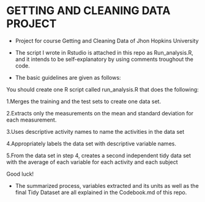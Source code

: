 # GETTING AND CLEANING DATA PROJECT
- Project for course Getting and Cleaning Data of Jhon Hopkins University

- The script I wrote in Rstudio is attached in this repo as Run_analysis.R, and it intends to be self-explanatory by using comments troughout the code.

- The basic guidelines are given as follows:

You should create one R script called run_analysis.R that does the following:

1.Merges the training and the test sets to create one data set. 

2.Extracts only the measurements on the mean and standard deviation for each measurement.

3.Uses descriptive activity names to name the activities in the data set 

4.Appropriately labels the data set with descriptive variable names.

5.From the data set in step 4, creates a second independent tidy data set with the average of each variable for each activity and each subject

Good luck!

- The summarized process, variables extracted and its units as well as the final Tidy Dataset are all explained in the Codebook.md of this repo.
